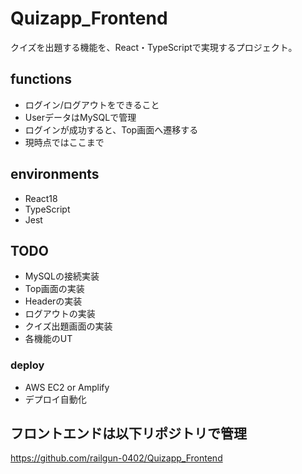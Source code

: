 # Quizapp_Frontend
クイズを出題する機能を、React・TypeScriptで実現するプロジェクト。

## functions
- ログイン/ログアウトをできること
- UserデータはMySQLで管理
- ログインが成功すると、Top画面へ遷移する
- 現時点ではここまで

## environments
- React18
- TypeScript
- Jest
## TODO
- MySQLの接続実装
- Top画面の実装
- Headerの実装
- ログアウトの実装
- クイズ出題画面の実装
- 各機能のUT

### deploy
- AWS EC2 or Amplify
- デプロイ自動化

## フロントエンドは以下リポジトリで管理
https://github.com/railgun-0402/Quizapp_Frontend
